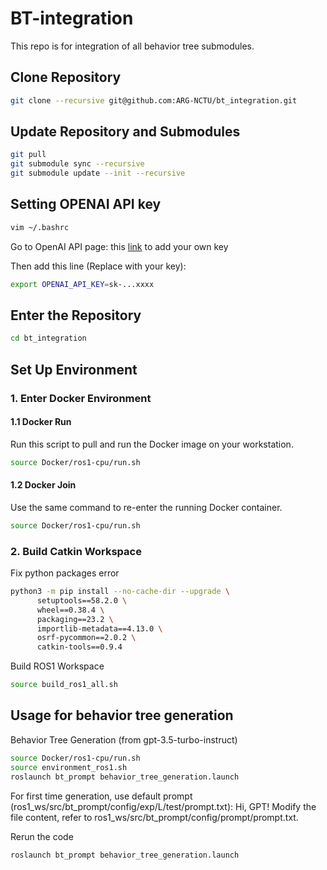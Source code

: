 # BT-integration

This repo is for integration of all behavior tree submodules.

## Clone Repository

```bash
git clone --recursive git@github.com:ARG-NCTU/bt_integration.git
```

## Update Repository and Submodules

```bash
git pull
git submodule sync --recursive
git submodule update --init --recursive
```

## Setting OPENAI API key

```bash
vim ~/.bashrc
```

Go to OpenAI API page: this [link](https://platform.openai.com/settings/organization/api-keys) to add your own key

Then add this line (Replace with your key):
```bash
export OPENAI_API_KEY=sk-...xxxx
```

## Enter the Repository

```bash
cd bt_integration
```

## Set Up Environment

### 1. Enter Docker Environment

#### 1.1 Docker Run

Run this script to pull and run the Docker image on your workstation.

```bash
source Docker/ros1-cpu/run.sh
```

#### 1.2 Docker Join

Use the same command to re-enter the running Docker container.

```bash
source Docker/ros1-cpu/run.sh
```

### 2. Build Catkin Workspace

Fix python packages error
```bash
python3 -m pip install --no-cache-dir --upgrade \
      setuptools==58.2.0 \
      wheel==0.38.4 \
      packaging==23.2 \
      importlib-metadata==4.13.0 \
      osrf-pycommon==2.0.2 \
      catkin-tools==0.9.4
```

Build ROS1 Workspace
```bash
source build_ros1_all.sh
```

## Usage for behavior tree generation

Behavior Tree Generation (from gpt-3.5-turbo-instruct)
```bash
source Docker/ros1-cpu/run.sh
source environment_ros1.sh
roslaunch bt_prompt behavior_tree_generation.launch
```

For first time generation, use default prompt (ros1_ws/src/bt_prompt/config/exp/L/test/prompt.txt): Hi, GPT!
Modify the file content, refer to ros1_ws/src/bt_prompt/config/prompt/prompt.txt.

Rerun the code
```bash
roslaunch bt_prompt behavior_tree_generation.launch
```
